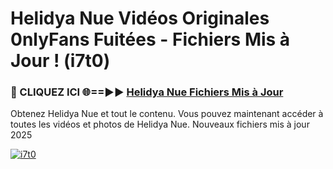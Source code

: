 # Helidya Nue Vidéos Originales 0nlyFans Fuitées - Fichiers Mis à Jour ! (i7t0)

<h3>🔴 CLIQUEZ ICI 🌐==►► <a href="https://tinyurl.com/2pmr4ezf" rel="nofollow">Helidya Nue Fichiers Mis à Jour</a></h3>

Obtenez Helidya Nue et tout le contenu. Vous pouvez maintenant accéder à toutes les vidéos et photos de Helidya Nue. Nouveaux fichiers mis à jour 2025

[![i7t0](https://i.imgur.com/6SNvagu.gif)](https://tinyurl.com/2pmr4ezf)
